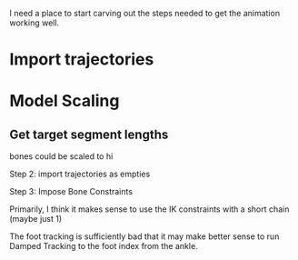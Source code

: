 I need a place to start carving out the steps needed to get the animation working well.
# Import trajectories
# Model Scaling
## Get target segment lengths

bones could be scaled to hi

Step 2: import trajectories as empties


Step 3: Impose Bone Constraints

Primarily, I think it makes sense to use the IK constraints with a short chain (maybe just 1)

The foot tracking is sufficiently bad that it may make better sense to run Damped Tracking to the foot index from the ankle.

